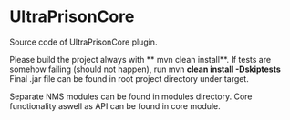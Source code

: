 # UltraPrisonCore
Source code of UltraPrisonCore plugin.

Please build the project always with ** mvn clean install**.
If tests are somehow failing (should not happen), run mvn **clean install -Dskiptests**
Final .jar file can be found in root project directory under target.

Separate NMS modules can be found in modules directory.
Core functionality aswell as API can be found in core module.
